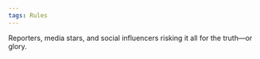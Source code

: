 ```yaml
---
tags: Rules
---
```

Reporters, media stars, and social influencers risking it all for the truth—or glory.
